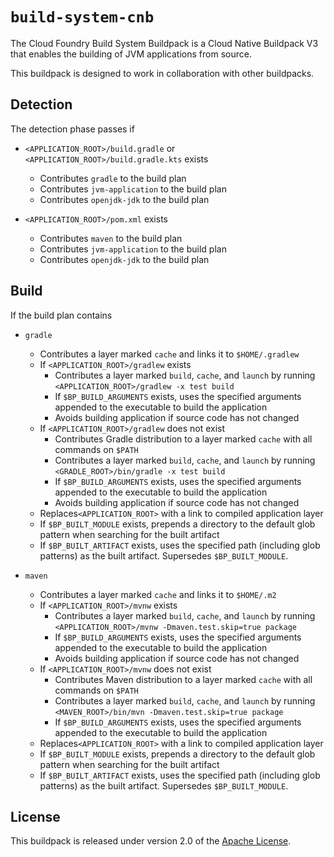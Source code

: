 # `build-system-cnb`
The Cloud Foundry Build System Buildpack is a Cloud Native Buildpack V3 that enables the building of JVM applications from source.

This buildpack is designed to work in collaboration with other buildpacks.

## Detection
The detection phase passes if

* `<APPLICATION_ROOT>/build.gradle` or `<APPLICATION_ROOT>/build.gradle.kts` exists
  * Contributes `gradle` to the build plan
  * Contributes `jvm-application` to the build plan
  * Contributes `openjdk-jdk` to the build plan

* `<APPLICATION_ROOT>/pom.xml` exists
  * Contributes `maven` to the build plan
  * Contributes `jvm-application` to the build plan
  * Contributes `openjdk-jdk` to the build plan

## Build
If the build plan contains

* `gradle`
  * Contributes a layer marked `cache` and links it to `$HOME/.gradlew`
  * If `<APPLICATION_ROOT>/gradlew` exists
    * Contributes a layer marked `build`, `cache`, and `launch` by running `<APPLICATION_ROOT>/gradlew -x test build`
    * If `$BP_BUILD_ARGUMENTS` exists, uses the specified arguments appended to the executable to build the application
    * Avoids building application if source code has not changed
  * If `<APPLICATION_ROOT>/gradlew` does not exist
    * Contributes Gradle distribution to a layer marked `cache` with all commands on `$PATH`
    * Contributes a layer marked `build`, `cache`, and `launch` by running `<GRADLE_ROOT>/bin/gradle -x test build`
    * If `$BP_BUILD_ARGUMENTS` exists, uses the specified arguments appended to the executable to build the application
    * Avoids building application if source code has not changed
  * Replaces`<APPLICATION_ROOT>` with a link to compiled application layer
  * If `$BP_BUILT_MODULE` exists, prepends a directory to the default glob pattern when searching for the built artifact
  * If `$BP_BUILT_ARTIFACT` exists, uses the specified path (including glob patterns) as the built artifact.  Supersedes `$BP_BUILT_MODULE`.

* `maven`
  * Contributes a layer marked `cache` and links it to `$HOME/.m2`
  * If `<APPLICATION_ROOT>/mvnw` exists
    * Contributes a layer marked `build`, `cache`, and `launch` by running `<APPLICATION_ROOT>/mvnw -Dmaven.test.skip=true package`
    * If `$BP_BUILD_ARGUMENTS` exists, uses the specified arguments appended to the executable to build the application
    * Avoids building application if source code has not changed
  * If `<APPLICATION_ROOT>/mvnw` does not exist
    * Contributes Maven distribution to a layer marked `cache` with all commands on `$PATH`
    * Contributes a layer marked `build`, `cache`, and `launch` by running `<MAVEN_ROOT>/bin/mvn -Dmaven.test.skip=true package`
    * If `$BP_BUILD_ARGUMENTS` exists, uses the specified arguments appended to the executable to build the application
  * Replaces`<APPLICATION_ROOT>` with a link to compiled application layer
  * If `$BP_BUILT_MODULE` exists, prepends a directory to the default glob pattern when searching for the built artifact
  * If `$BP_BUILT_ARTIFACT` exists, uses the specified path (including glob patterns) as the built artifact.  Supersedes `$BP_BUILT_MODULE`.

## License
This buildpack is released under version 2.0 of the [Apache License][a].

[a]: https://www.apache.org/licenses/LICENSE-2.0


